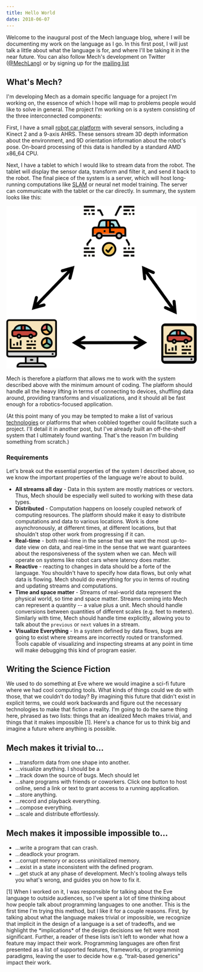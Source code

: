 ```yaml
---
title: Hello World
date: 2018-06-07
---
```


Welcome to the inaugural post of the Mech language blog, where I will be documenting my work on the language as I go. In this first post, I will just talk a little about what the language is for, and where I'll be taking it in the near future. You can also follow Mech's development on Twitter ([@MechLang](https://twitter.com/MechLang)) or by signing up for the [mailing list](https://mechlang.net/page/community/)

## What's Mech?

I'm developing Mech as a domain specific language for a project I'm working on, the essence of which I hope will map to problems people would like to solve in general. The project I'm working on is a system consisting of the three interconnected components:

First, I have a small [robot car platform](https://vaderlab.wordpress.com/roscar-robot-stock-car-autonomous-racing/) with several sensors, including a Kinect 2 and a 9-axis AHRS. These sensors stream 3D depth information about the environment, and 9D orientation information about the robot's pose. On-board processing of this data is handled by a standard AMD x86_64 CPU. 

Next, I have a tablet to which I would like to stream data from the robot. The tablet will display the sensor data, transform and filter it, and send it back to the robot. The final piece of the system is a server, which will host long-running computations like [SLAM](https://en.wikipedia.org/wiki/Simultaneous_localization_and_mapping) or neural net model training. The server can communicate with the tablet or the car directly. In summary, the system looks like this:

<img src="/img/post/topology.png" />

Mech is therefore a platform that allows me to work with the system described above with the minimum amount of coding. The platform should handle all the heavy lifting in terms of connecting to devices, shuffling data around, providing transforms and visualizations, and it should all be fast enough for a robotics-focused application.

(At this point many of you may be tempted to make a list of various [technologies](http://www.ros.org) or platforms that when cobbled together could facilitate such a project. I'll detail it in another post, but I've already built an off-the-shelf system that I ultimately found wanting. That's the reason I'm building something from scratch.)

### Requirements

Let's break out the essential properties of the system I described above, so we know the important properties of the language we're about to build.

- **All streams all day** - Data in this system are mostly matrices or vectors. Thus, Mech should be especially well suited to working with these data types.
- **Distributed** - Computation happens on loosely coupled network of computing resources. The platform should make it easy to distribute computations and data to various locations. Work is done asynchronously, at different times, at different locations, but that shouldn't stop other work from progressing if it can.
- **Real-time** - both real-time in the sense that we want the most up-to-date view on data, and real-time in the sense that we want guarantees about the responsiveness of the system when we can. Mech will operate on systems like robot cars where latency does matter.
- **Reactive** - reacting to changes in data should be a forte of the language. You shouldn't have to specify how data flows, but only what data is flowing. Mech should do everything for you in terms of routing and updating streams and computations.
- **Time and space matter** - Streams of real-world data represent the physical world, so time and space matter. Streams coming into Mech can represent a quantity -- a value plus a unit. Mech should handle conversions between quantities of different scales (e.g. feet to meters). Similarly with time, Mech should handle time explicitly, allowing you to talk about the `previous` or `next` values in a stream.
- **Visualize Everything** - In a system defined by data flows, bugs are going to exist where streams are incorrectly routed or transformed. Tools capable of visualizing and inspecting streams at any point in time will make debugging this kind of program easier.

## Writing the Science Fiction

We used to do something at Eve where we would imagine a sci-fi future where we had cool computing tools. What kinds of things could we do with those, that we couldn't do today? By imagining this future that didn't exist in explicit terms, we could work backwards and figure out the necessary technologies to make that fiction a reality. I'm going to do the same thing here, phrased as two lists: things that an idealized Mech makes trivial, and things that it makes impossible [1]. Here's a chance for us to think big and imagine a future where anything is possible.

## Mech makes it trivial to...

- ...transform data from one shape into another.
- ...visualize anything. I should be a
- ...track down the source of bugs. Mech should let
- ...share programs with friends or coworkers. Click one button to host online, send a link or text to grant access to a running application.
- ...store anything.
- ...record and playback everything.
- ...compose everything.
- ...scale and distribute effortlessly.

## Mech makes it impossible impossible to...

- ...write a program that can crash.
- ...deadlock your program.
- ...corrupt memory or access uninitialized memory.
- ...exist in a state inconsistent with the defined program.
- ...get stuck at any phase of development. Mech's tooling always tells you what's wrong, and guides you on how to fix it.

<div class="footnote">
[1] When I worked on it, I was responsible for talking about the Eve language to outside audiences, so I've spent a lot of time thinking about how people talk about programming languages to one another. This is the first time I'm trying this method, but I like it for a couple reasons. First, by talking about what the language makes trivial or impossible, we recognize that implicit in the design of a language is a set of tradeoffs, and we highlight the *implications* of the design decisions we felt were most significant. Further, a reader of these lists isn't left to wonder what how a feature may impact their work. Programming languages are often first presented as a list of supported features, frameworks, or programming paradigms, leaving the user to decide how e.g. "trait-based generics" impact their work.
<div>